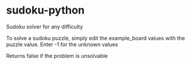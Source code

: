 # sudoku-python

Sudoku solver for any difficulty

To solve a sudoku puzzle, simply edit the example_board values with the puzzle value.
Enter -1 for the unknown values

Returns false if the problem is unsolvable
